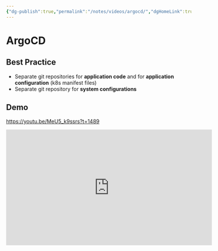 ```yaml
---
{"dg-publish":true,"permalink":"/notes/videos/argocd/","dgHomeLink":true,"dgPassFrontmatter":false}
---
```


# ArgoCD

## Best Practice

- Separate git repositories for **application code** and for **application configuration** (k8s manifest files)
- Separate git repository for **system configurations**

## Demo

<https://youtu.be/MeU5_k9ssrs?t=1489>

<iframe width="560" height="315" src="https://www.youtube.com/embed/MeU5_k9ssrs?start=1489" title="YouTube video player" frameborder="0" allow="accelerometer; autoplay; clipboard-write; encrypted-media; gyroscope; picture-in-picture" allowfullscreen></iframe>